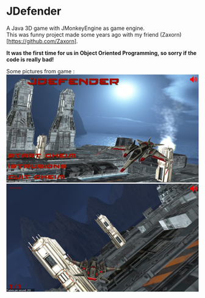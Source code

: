# JDefender  
  
A Java 3D game with JMonkeyEngine as game engine.  
This was funny project made some years ago with my friend (Zaxorn)[https://github.com/Zaxorn].
  
**It was the first time for us in Object Oriented Programming, so sorry if the code is really bad!**

Some pictures from game :
![Game menu](/pictures/menu.png)
![In game](/pictures/ingame.png)
